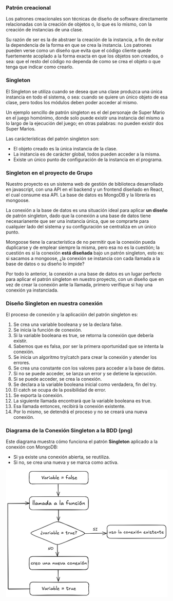 ### Patrón creacional

Los patrones creacionales son técnicas de diseño de software directamente relacionadas con la creación de objetos o, lo que es lo mismo, con la creación de instancias de una clase.

Su razón de ser es la de abstraer la creación de la instancia, a fin de evitar la dependencia de la forma en que se crea la instancia. Los patrones pueden verse como un diseño que evita que el código cliente quede fuertemente acoplado a la forma exacta en que los objetos son creados, o sea: que el resto del código no dependa de como se crea el objeto o que tenga que indicar como crearlo.

### Singleton

El Singleton se utiliza cuando se desea que una clase produzca una única instancia en todo el sistema, o sea: cuando se quiere un único objeto de esa clase, pero todos los módulos deben poder acceder al mismo.

Un ejemplo sencillo de patrón singleton es el del personaje de Super Mario en el juego homónimo, donde solo puede existir una instancia del mismo a lo largo de la ejecución del juego; en otras palabras: no pueden existir dos Super Marios.

Las carácterísticas del patrón singleton son:

- El objeto creado es la única instancia de la clase.
- La instancia es de carácter global, todos pueden acceder a la misma.
- Existe un único punto de configuración de la instancia en el programa.

### Singleton en el proyecto de Grupo

Nuestro proyecto es un sistema web de gestión de biblioteca desarrollado en javascript, con una API en el backend y un frontend diseñado en React, el cual consume esa API. La base de datos es MongoDB y la librería es mongoose.

La conexión a la base de datos es una situación ideal para aplicar **un diseño** de patrón singleton, dado que la conexión a una base de datos tiene necesarianente que ser una instancia única, que se comprarte para cualquier lado del sistema y su configuración se centraliza en un único punto.

Mongoose tiene la característica de no permitir que la conexión pueda duplicarse y de emplear siempre la misma, pero esa no es la cuestión; la cuestión es si la conexión **está diseñada** bajo un patrón singleton, esto es: si sacamos a mongoose, ¿la conexión se instancia con cada llamada a la base de datos o su diseño lo impide?

Por todo lo anterior, la conexión a una base de datos es un lugar perfecto para aplicar el patrón singleton en nuestro proyecto, con un diseño que en vez de crear la conexión ante la llamada, primero verifique si hay una conexión ya instanciada.

### Diseño Singleton en nuestra conexión

El proceso de conexión y la aplicación del patrón singleton es:

1.	Se crea una variable booleana y se la declara false.
2.	Se inicia la función de conexión.
3.	Si la variable booleana es true, se retorna la conexión que debería existir.
4.	Sabemos que es falsa, por ser la primera oportunidad que se intenta la conexión.
5.	Se inicia un algoritmo try/catch para crear la conexión y atender los errores.
6.	Se crea una constante con los valores para acceder a la base de datos.
7.	Si no se puede acceder, se lanza un error y se detiene la ejecución.
8.	Si se puede acceder, se crea la conexión.
9.	Se declara a la variable booleana inicial como verdadera, fin del try.
10.	El catch se ocupa de la posibilidad de error.
11.	Se exporta la conexión.
12.	La siguiente llamada encontrará que la variable booleana es true.
13.	Esa llamada entonces, recibirá la conexión existente.
14.	Por lo mismo, se detendrá el proceso y no se creará una nueva conexión.

### Diagrama de la Conexión Singleton a la BDD (png)

Este diagrama muestra cómo funciona el patrón **Singleton** aplicado a la conexión con MongoDB:  
- Si ya existe una conexión abierta, se reutiliza.  
- Si no, se crea una nueva y se marca como activa.  

![alt text](singleton_png-1.png)